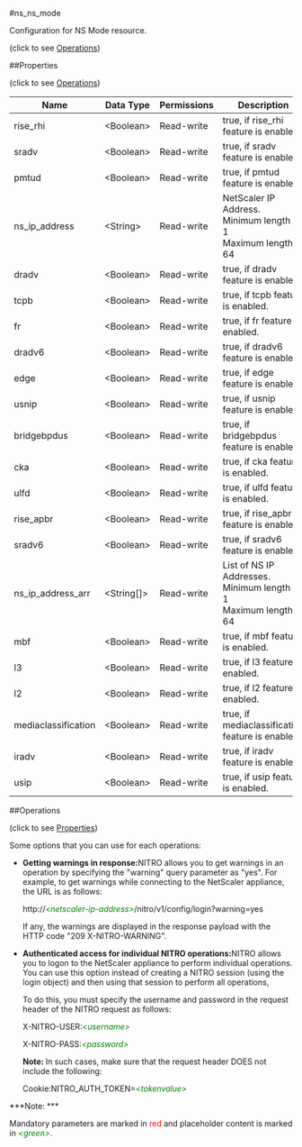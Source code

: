 #ns_ns_mode



Configuration for NS Mode resource.

<span>(click to see [Operations](#operations))</span>



##Properties 

<span>(click to see [Operations](#operations))</span>





<table><thead><tr><th>Name</th><th>Data Type</th><th>Permissions</th><th>Description</th></tr></thead><tbody><tr><td>rise_rhi</td><td>&lt;Boolean></td><td>Read-write</td><td>true, if rise_rhi feature is enabled.</td></tr><tr><td>sradv</td><td>&lt;Boolean></td><td>Read-write</td><td>true, if sradv feature is enabled.</td></tr><tr><td>pmtud</td><td>&lt;Boolean></td><td>Read-write</td><td>true, if pmtud feature is enabled.</td></tr><tr><td>ns_ip_address</td><td>&lt;String></td><td>Read-write</td><td>NetScaler IP Address.<br>Minimum length = 1<br>Maximum length = 64</td></tr><tr><td>dradv</td><td>&lt;Boolean></td><td>Read-write</td><td>true, if dradv feature is enabled.</td></tr><tr><td>tcpb</td><td>&lt;Boolean></td><td>Read-write</td><td>true, if tcpb feature is enabled.</td></tr><tr><td>fr</td><td>&lt;Boolean></td><td>Read-write</td><td>true, if fr feature is enabled.</td></tr><tr><td>dradv6</td><td>&lt;Boolean></td><td>Read-write</td><td>true, if dradv6 feature is enabled.</td></tr><tr><td>edge</td><td>&lt;Boolean></td><td>Read-write</td><td>true, if edge feature is enabled.</td></tr><tr><td>usnip</td><td>&lt;Boolean></td><td>Read-write</td><td>true, if usnip feature is enabled.</td></tr><tr><td>bridgebpdus</td><td>&lt;Boolean></td><td>Read-write</td><td>true, if bridgebpdus feature is enabled.</td></tr><tr><td>cka</td><td>&lt;Boolean></td><td>Read-write</td><td>true, if cka feature is enabled.</td></tr><tr><td>ulfd</td><td>&lt;Boolean></td><td>Read-write</td><td>true, if ulfd feature is enabled.</td></tr><tr><td>rise_apbr</td><td>&lt;Boolean></td><td>Read-write</td><td>true, if rise_apbr feature is enabled.</td></tr><tr><td>sradv6</td><td>&lt;Boolean></td><td>Read-write</td><td>true, if sradv6 feature is enabled.</td></tr><tr><td>ns_ip_address_arr</td><td>&lt;String[]></td><td>Read-write</td><td>List of NS IP Addresses.<br>Minimum length = 1<br>Maximum length = 64</td></tr><tr><td>mbf</td><td>&lt;Boolean></td><td>Read-write</td><td>true, if mbf feature is enabled.</td></tr><tr><td>l3</td><td>&lt;Boolean></td><td>Read-write</td><td>true, if l3 feature is enabled.</td></tr><tr><td>l2</td><td>&lt;Boolean></td><td>Read-write</td><td>true, if l2 feature is enabled.</td></tr><tr><td>mediaclassification</td><td>&lt;Boolean></td><td>Read-write</td><td>true, if mediaclassification feature is enabled.</td></tr><tr><td>iradv</td><td>&lt;Boolean></td><td>Read-write</td><td>true, if iradv feature is enabled.</td></tr><tr><td>usip</td><td>&lt;Boolean></td><td>Read-write</td><td>true, if usip feature is enabled.</td></tr></tbody></table>

##Operations 

<span>(click to see [Properties](#properties))</span>





Some options that you can use for each operations:

<ul><li><p><b>Getting warnings in response:</b>NITRO allows you to get warnings in an operation by specifying the "warning" query parameter as "yes". For example, to get warnings while connecting to the NetScaler appliance, the URL is as follows:</p><p>http://<span style="color:green;font-style:italic;">&lt;netscaler-ip-address&gt;</span>/nitro/v1/config/login?warning=yes</p><p>If any, the warnings are displayed in the response payload with the HTTP code "209 X-NITRO-WARNING".</p></li><li><p><b>Authenticated access for individual NITRO operations:</b>NITRO allows you to logon to the NetScaler appliance to perform individual operations. You can use this option instead of creating a NITRO session (using the login object) and then using that session to perform all operations,</p><p>To do this, you must specify the username and password in the request header of the NITRO request as follows:</p><p>X-NITRO-USER:<span style="color:green;font-style:italic;">&lt;username&gt;</span></p><p>X-NITRO-PASS:<span style="color:green;font-style:italic;">&lt;password&gt;</span></p><p><b>Note: </b>In such cases, make sure that the request header DOES not include the following:</p><p>Cookie:NITRO_AUTH_TOKEN=<span style="color:green;font-style:italic;">&lt;tokenvalue&gt;</span></p></li></ul>







***Note: *** 

Mandatory parameters are marked in <span style="color:#FF0000;">red</span> and placeholder content is marked in <span style="color:green;font-style:italic">&lt;green&gt;</span>.



